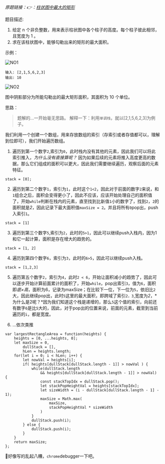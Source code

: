 *原题链接：👉：[柱状图中最大的矩形](https://leetcode-cn.com/problems/largest-rectangle-in-histogram/description/)*

题目描述:

1. 给定 n 个非负整数，用来表示柱状图中各个柱子的高度。每个柱子彼此相邻，且宽度为 1 。
2. 求在该柱状图中，能够勾勒出来的矩形的最大面积。

示例：

![NO1](https://assets.leetcode-cn.com/aliyun-lc-upload/uploads/2018/10/12/histogram.png)

```
输入: [2,1,5,6,2,3]
输出: 10
```
![NO2](https://assets.leetcode-cn.com/aliyun-lc-upload/uploads/2018/10/12/histogram_area.png)

图中阴影部分为所能勾勒出的最大矩形面积，其面积为 10 个单位。

思路：

> 题解的...一开始毫无思路。
> 解释一下：利用`单调栈`，就以[2,1,5,6,2,3]为例子。

我们利用一个创建一个数组，用来存放数组的索引（存索引或者存值都可以，理解到位即可），我们开始遍历数组。

1. 遍历到第一个数字`2`,索引为`0`，此时栈内没有其他的元素，因此我们可以将此索引推入，*为什么没有直接算呢？* 因为如果后续的元素将推入高度更高的数据，那么它们组成的面积可以更大，因此我们需要继续遍历，观察后面的元素特征。

```
stack = [0];
```

2. 遍历到第二个数字`1`，索引为`1`，此时这个`1<2`，因此对于前面的数字`2`来说，和`1`组合之后，面积会变得更小了，因此不应该，应该开始处理自己的面积值了，开始`while`判断在栈内的元素，直至找到比新值`1`小的数字了，找到`2`，`2`的面积就是*2*，因此记录下最大面积值`maxSize = 2`。并且将所有`0`pop出，push入索引`1`。

```
stack = [1]
```

3. 遍历到第三个数字`5`,索引为`2`，此时的`5>1`，因此可以继续push入栈内，因为1和它一起计算，面积是存在增大的趋势的。

```
stack = [1, 2]
```

4. 遍历到第四个数字`6`，索引为`3`，此时的`6>5`，因此可以继续push入栈。

```
stack = [1,2,3]
```

5. 遍历第五个数字`2`，索引为`4`，此时`2 < 6`，开始让面积减小的趋势了，因此可以逐步开始计算前面累计的面积了，开始`while`，pop出索引`3`，值为`6`，面积即*底×高*，面积为6，记录为maxSize；在比较下一位，下一位为`5`，依旧比`2`大，因此继续pop出，此时`5`这里的最大面积，即跨域了索引`2，3`,宽度为*2*，*为什么是2呢？*因为我们知道这个栈是递增的，那么`5`这个值的索引，向前还有数字`6`是比`5`大的，因此，对于pop出的位置来说，前面的元素，截至到当前遍历的`i`，都是宽度。

6. ...依次类推




```
var largestRectangleArea = function(heights) {
    heights = [0, ...heights, 0];
    let maxSize = 0,
        dullStack = [],
        hLen = heights.length;
    for(let i = 0; i < hLen; i++) {
        let nowVal = heights[i];
        if( heights[dullStack[dullStack.length - 1]] > nowVal ) {
            while(dullStack.length 
                && heights[dullStack[dullStack.length - 1]] > nowVal) {
                const stackTopIdx = dullStack.pop();
                let stackPopHeightVal = heights[stackTopIdx];
                let sizeWidth = (i - dullStack[dullStack.length - 1] - 1);
                maxSize = Math.max(
                    maxSize,
                    stackPopHeightVal * sizeWidth
                )
            }
            dullStack.push(i);
        } else {
            dullStack.push(i);
        }
    }
    return maxSize;
};
```


🤒好像写的乱起八糟，`chrome`debugger一下吧。